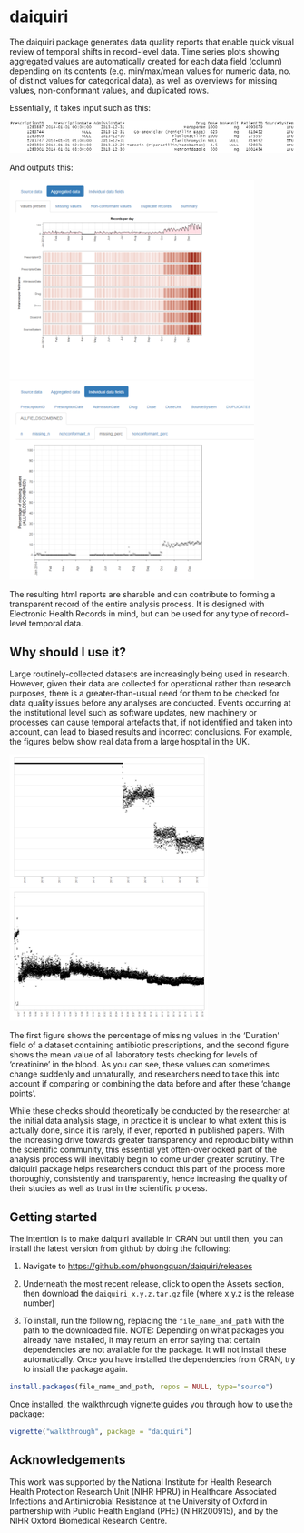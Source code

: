 
<!-- README.md is generated from README.Rmd. Please edit that file -->

# daiquiri

The daiquiri package generates data quality reports that enable quick
visual review of temporal shifts in record-level data. Time series plots
showing aggregated values are automatically created for each data field
(column) depending on its contents (e.g. min/max/mean values for numeric
data, no. of distinct values for categorical data), as well as overviews
for missing values, non-conformant values, and duplicated rows.

Essentially, it takes input such as this:

<img src="man/figures/abx2014_head.png" width="700" />

And outputs this:

<img src="man/figures/abx2014_aggregated_valuespresent.png" height="350" /><img src="man/figures/abx2014_allfields_missing_perc.png" height="350" />

The resulting html reports are sharable and can contribute to forming a
transparent record of the entire analysis process. It is designed with
Electronic Health Records in mind, but can be used for any type of
record-level temporal data.

## Why should I use it?

Large routinely-collected datasets are increasingly being used in
research. However, given their data are collected for operational rather
than research purposes, there is a greater-than-usual need for them to
be checked for data quality issues before any analyses are conducted.
Events occurring at the institutional level such as software updates,
new machinery or processes can cause temporal artefacts that, if not
identified and taken into account, can lead to biased results and
incorrect conclusions. For example, the figures below show real data
from a large hospital in the UK.

<img src="man/figures/antibiotics_day_DurationEnteredByPrescriber_missing_perc.png" width="350" /><img src="man/figures/bchem_creatinine_day_Value_mean.png" width="350" />

The first figure shows the percentage of missing values in the
‘Duration’ field of a dataset containing antibiotic prescriptions, and
the second figure shows the mean value of all laboratory tests checking
for levels of ‘creatinine’ in the blood. As you can see, these values
can sometimes change suddenly and unnaturally, and researchers need to
take this into account if comparing or combining the data before and
after these ‘change points’.

While these checks should theoretically be conducted by the researcher
at the initial data analysis stage, in practice it is unclear to what
extent this is actually done, since it is rarely, if ever, reported in
published papers. With the increasing drive towards greater transparency
and reproducibility within the scientific community, this essential yet
often-overlooked part of the analysis process will inevitably begin to
come under greater scrutiny. The daiquiri package helps researchers
conduct this part of the process more thoroughly, consistently and
transparently, hence increasing the quality of their studies as well as
trust in the scientific process.

## Getting started

The intention is to make daiquiri available in CRAN but until then, you
can install the latest version from github by doing the following:

1.  Navigate to <https://github.com/phuongquan/daiquiri/releases>

2.  Underneath the most recent release, click to open the Assets
    section, then download the `daiquiri_x.y.z.tar.gz` file (where x.y.z
    is the release number)

3.  To install, run the following, replacing the `file_name_and_path`
    with the path to the downloaded file. NOTE: Depending on what
    packages you already have installed, it may return an error saying
    that certain dependencies are not available for the package. It will
    not install these automatically. Once you have installed the
    dependencies from CRAN, try to install the package again.

``` r
install.packages(file_name_and_path, repos = NULL, type="source")
```

Once installed, the walkthrough vignette guides you through how to use
the package:

``` r
vignette("walkthrough", package = "daiquiri")
```

## Acknowledgements

This work was supported by the National Institute for Health Research
Health Protection Research Unit (NIHR HPRU) in Healthcare Associated
Infections and Antimicrobial Resistance at the University of Oxford in
partnership with Public Health England (PHE) (NIHR200915), and by the
NIHR Oxford Biomedical Research Centre.
